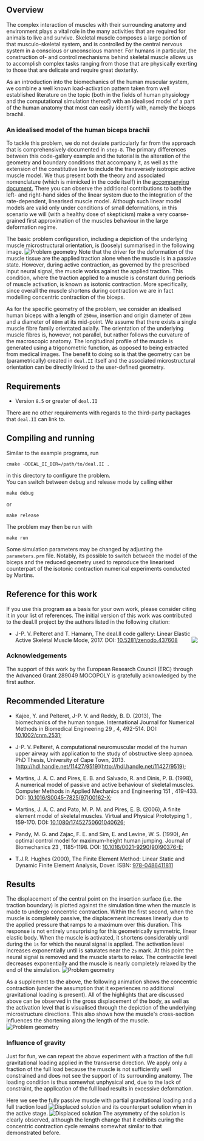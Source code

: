 ## Overview
The complex interaction of muscles with their surrounding anatomy and
environment plays a vital role in the many activities that are required for
animals to live and survive.
Skeletal muscle composes a large portion of that musculo-skeletal
system, and is controlled by the central nervous system in a conscious or
unconscious manner.
For humans in particular, the construction of- and control mechanisms behind
skeletal muscle allows us to accomplish complex tasks ranging from those
that are physically exerting to those that are delicate and require great
dexterity.

As an introduction into the biomechanics of the human muscular system, we
combine a well known load-activation pattern taken from well established
literature on the topic (both in the fields of human physiology and the
computational simulation thereof) with an idealised model of a part of the
human anatomy that most can easily identify with, namely the biceps brachii.

### An idealised model of the human biceps brachii
To tackle this problem, we do not deviate particularly far from the approach
that is comprehensively documented in `step-8`.
The primary differences between this code-gallery example and the tutorial
is the alteration of the geometry and boundary conditions that accompany it,
as well as the extension of the constitutive law to include the transversely
isotropic active muscle model.
We thus present both the theory and associated nomenclature (which is
mimicked in the code itself) in the
[accompanying document.](./doc/theory/theory-linear_elastic_active_muscle_model.pdf)
There you can observe the additional contributions to both the left- and
right-hand sides of the linear system due to the integration of the
rate-dependent, linearised muscle model.
Although such linear model models are valid only under conditions of small
deformations, in this scenario we will (with a healthy dose of skepticism)
make a very coarse-grained first approximation of the muscles behaviour in
the large deformation regime.

The basic problem configuration, including a depiction of the underlying
muscle microstructural orientation, is (loosely) summarised in the following
image.
![Problem geometry](./doc/geometry/geometry.png)
Note that the driver for the deformation of the muscle tissue are the applied
traction alone when the muscle is in a passive state.
However, during active contraction, as governed by the prescribed input
neural signal, the muscle works against the applied traction.
This condition, where the traction applied to a muscle is constant during
periods of muscle activation, is known as isotonic contraction.
More specifically, since overall the muscle shortens during contraction we
are in fact modelling concentric contraction of the biceps.

As for the specific geometry of the problem, we consider an idealised human
biceps with a length of `250mm`, insertion and origin diameter of `20mm` and
a diameter of `80mm` at its mid-point.
We assume that there exists a single muscle fibre family orientated axially.
The orientation of the underlying muscle fibres is, however, not parallel,
but rather follows the curvature of the macroscopic anatomy.
The longitudinal profile of the muscle is generated using a trigonometric
function, as opposed to being extracted from medical images.
The benefit to doing so is that the geometry can be (parametrically) created
in `deal.II` itself and the associated microstructural orientation can be
directly linked to the user-defined geometry.

## Requirements
* Version `8.5` or greater of `deal.II`

There are no other requirements with regards to the third-party packages that
`deal.II` can link to.


## Compiling and running
Similar to the example programs, run
```
cmake -DDEAL_II_DIR=/path/to/deal.II .
```
in this directory to configure the problem.  
You can switch between debug and release mode by calling either
```
make debug
```
or
```
make release
```
The problem may then be run with
```
make run
```

Some simulation parameters may be changed by adjusting the `parameters.prm`
file.
Notably, its possible to switch between the model of the biceps and the
reduced geometry used to reproduce the linearised counterpart of the isotonic
contraction numerical experiments conducted by Martins.


## Reference for this work
If you use this program as a basis for your own work, please consider citing it in your list of references.
The initial version of this work was contributed to the deal.II project by the authors listed in the following citation:
* J-P. V. Pelteret and T. Hamann, The deal.II code gallery: Linear Elastic Active Skeletal Muscle Mode, 2017. DOI: [10.5281/zenodo.437608](http://doi.org/10.5281/zenodo.437608) <img style="float: right;" src="https://zenodo.org/badge/DOI/10.5281/zenodo.437608.svg">

### Acknowledgements
The support of this work by the European Research Council (ERC) through the Advanced Grant 289049 MOCOPOLY is gratefully acknowledged by the first author.


## Recommended Literature
* Kajee, Y. and Pelteret, J-P. V. and Reddy, B. D. (2013),
The biomechanics of the human tongue.
International Journal for Numerical Methods in Biomedical Engineering
29 , 4, 492-514.
DOI: [10.1002/cnm.2531](http://doi.org/10.1002/cnm.2531);

* J-P. V. Pelteret, A computational neuromuscular model of the human upper airway with application to the study of obstructive sleep apnoea. PhD Thesis, University of Cape Town, 2013. [http://hdl.handle.net/11427/9519](http://hdl.handle.net/11427/9519);

* Martins, J. A. C. and Pires, E. B. and Salvado, R. and Dinis, P. B. (1998),
A numerical model of passive and active behaviour of skeletal muscles.
Computer Methods in Applied Mechanics and Engineering
151 , 419-433.
DOI: [10.1016/S0045-7825(97)00162-X](http://doi.org/10.1016/S0045-7825(97)00162-X);

* Martins, J. A. C. and Pato, M. P. M. and Pires, E. B. (2006),
A finite element model of skeletal muscles. Virtual and Physical Prototyping
1 , 159-170.
DOI: [10.1080/17452750601040626](http://doi.org/10.1080/17452750601040626);

* Pandy, M. G. and Zajac, F. E. and Sim, E. and Levine, W. S. (1990),
An optimal control model for maximum-height human jumping.
Journal of Biomechanics
23 , 1185-1198.
DOI: [10.1016/0021-9290(90)90376-E](http://doi.org/10.1016/0021-9290(90)90376-E);

* T.J.R. Hughes (2000),
The Finite Element Method: Linear Static and Dynamic Finite Element Analysis, Dover.
ISBN: [978-0486411811](http://store.doverpublications.com/0486411818.html)


## Results
The displacement of the central point on the insertion surface (i.e. the
traction boundary) is plotted against the simulation time when the muscle
is made to undergo concentric contraction.
Within the first second, when the muscle is completely passive, the
displacement increases linearly due to the applied pressure that ramps to a
maximum over this duration.
This response is not entirely unsurprising for this geometrically symmetric,
linear elastic body.
When the muscle is activated, it shortens considerably until during the `1s`
for which the neural signal is applied.
The activation level increases exponentially until is saturates near the
`2s` mark.
At this point the neural signal is removed and the muscle starts to relax.
The contractile level decreases exponentially and the muscle is nearly
completely relaxed by the end of the simulation.
![Problem geometry](./doc/results/results.png)

As a supplement to the above, the following animation shows the concentric
contraction (under the assumption that it experiences no additional
gravitational loading is present).
All of the highlights that are discussed above can be observed in the
gross displacement of the body, as well as the activation level that is
visualised through the depiction of the underlying microstructure directions.
This also shows how the muscle's cross-section influences the shortening
along the length of the muscle.
![Problem geometry](./doc/results/biceps-no_gravity-concentric_contraction.gif)


### Influence of gravity
Just for fun, we can repeat the above experiment with a fraction of the full
gravitational loading applied in the transverse direction.
We apply only a fraction of the full load because the muscle is not sufficiently
well constrained and does not see the support of its surrounding anatomy.
The loading condition is thus somewhat unphysical and, due to the lack of
constraint, the application of the full load results in excessive deformation.

Here we see the fully passive muscle with partial gravitational loading and a
full traction load
![Displaced solution](./doc/results/biceps-gravity-traction-passive.png)
and its counterpart solution when in the active stage.
![Displaced solution](./doc/results/biceps-gravity-traction-active.png)
The asymmetry of the solution is clearly observed, although the length change
that it exhibits curing the concentric contraction cycle remains somewhat
similar to that demonstrated before.
